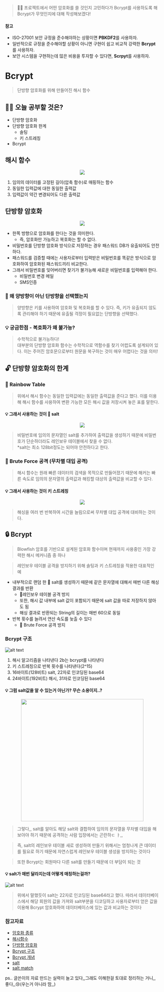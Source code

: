> 👩‍💻 프로젝트에서 어떤 암호화를 쓸 것인지 고민하다가 Bcrypt를 사용하도록 해 Bcrypt가 무엇인지에 대해 작성해보겠다!
#### 참고
* ISO-27001 보안 규정을 준수해야하는 상황이면 **PBKDF2**를 사용하자.
* 일반적으로 규정을 준수해야할 상황이 아니면 구현이 쉽고 비교적 강력한 **Bcrypt**를 사용하자.
* 보안 시스템을 구현하는데 많은 비용을 투자할 수 있다면, **Scrpyt**를 사용하자.

# Bcrypt
> 단방향 암호화를 위해 만들어진 해시 함수

## 🙋‍♀️ 오늘 공부할 것은?
* 단방향 암호화
* 단방향 암호화 한계
  * 솔팅
  * 키 스트레칭
* Bcrypt

## 해시 함수
<p align="center">
  <img src="./img/해시.png">
</p>

1. 임의의 데이터를 고정된 길이(압축 함수)로 매핑하는 함수
2. 동일한 입력값에 대한 동일한 출력값
3. 입력값이 약간 변경되어도 다른 출력값

## 단방향 암호화
<p align="center">
  <img src="./img/단방향암호.png">
</p>

* 한쪽 방향으로 암호화를 한다는 것을 의미한다.
  * 즉, 암호화만 가능하고 복호화는 할 수 없다.
* 비밀번호를 단방향 암호화 방식으로 저장하는 경우 패스워드 DB가 유출되어도 안전하다.
* 패스워드를 검증할 때에는 사용자로부터 입력받은 비밀번호를 똑같은 방식으로 암호화하여 암호화된 패스워드끼리 비교한다.
* 그래서 비밀번호를 잊어버리면 찾기가 불가능해 새로운 비밀번호를 입력해야 한다.
  * 비밀번호 변경 메일
  * SMS인증

### 🤔 왜 양방향이 아닌 단방향을 선택했는지
> 양방향은 키를 사용하여 암호화 및 복호화를 할 수 있다.  즉, 키가 유출되지 않도록 관리해야 하기 때문에 유출될 걱정이 필요없는 단방향을 선택했다.

### 💡 궁금한점 - 복호화가 왜 불가능?
>수학적으로 불가능하다!<br>
대부분의 단방향 암호화 함수는 수학적으로 역함수를 찾기 어렵도록 설계되어 있다. 이는 주어진 암호문으로부터 원문을 복구하는 것이 매우 어렵다는 것을 의미! 

## 🔓 단방향 암호화의 한계

### 🌈 Rainbow Table
> 위에서 해시 함수는 동일한 입력값에는 동일한 출력값을 준다고 했다. 이를 이용해 해시 함수를 사용하여 변환 가능한 모든 해시 값을 저장시켜 놓은 표를 말한다.

#### 💡 그래서 사용하는 것이 🧂 salt
<p align="center">
  <img src="./img/salt.png">
</p>

> 비밀번호에 임의의 문자열인 salt를 추가하여 출력값을 생성하기 때문에 비밀번호가 단순하더라도 레인보우 테이블에서 찾을 수 없다.<br>
*salt는 최소 128bit정도는 되어야 안전하다고 한다.

### 🧩 Brute Force 공격 (무차별 대입 공격)
> 해시 함수는 원래 빠른 데이터의 검색을 목적으로 만들어졌기 때문에 해커는 빠른 속도로 임의의 문자열의 출력값과 해킹할 대상의 출력값을 비교할 수 있다.

#### 💡 그래서 사용하는 것이 키 스트레칭
<p align="center">
  <img src="./img/키스트레칭.png">
</p>

> 해싱을 여러 번 반복하여 시간을 늘림으로써 무차별 대입 공격에 대비하는 것이다.

## 🔒 Bcrypt
> Blowfish 암호를 기반으로 설계된 암호화 함수이며 현재까지 사용중인 가장 강력한 해시 메커니즘 중 하나

> 레인보우 테이블 공격을 방지하기 위해 솔팅과 키 스트레칭을 적용한 대표적인 예
* 내부적으로 랜덤 한 🧂 salt를 생성하기 때문에 같은 문자열에 대해서 매번 다른 해싱 결과를 반환
  * 🌈레인보우 테이블 공격 방지
  * 또한, 해시 값 내부에 salt 값이 포함되기 때문에 salt 값을 따로 저장하지 않아도 됨
  * 해싱 결과로 반환되는 String의 길이는 매번 60으로 동일
* 반복 횟수를 늘려서 연산 속도를 늦출 수 있다
  * 🧩 Brute Force 공격 방지

### Bcrypt 구조
![alt text](./img/Bcrypt구조.png)
1. 해시 알고리즘을 나타낸다 2b는 bcrypt를 나타낸다
2. 키 스트레칭으로 반복 횟수를 나타낸다(2^15)
3. 16바이트(128비트) salt, 22자로 인코딩된 base64
4. 24바이트(192비트) 해시, 31자로 인코딩된 base64

#### 💡 그럼 salt값을 알 수 있는거 아닌가? 무슨 소용이지..?
<p align="center">
  <img src="./img/해커.png" width=400>
</p>

> 그렇다,, salt를 알아도 해당 salt와 결합하여 임의의 문자열을 무차별 대입을 해보아야 하기 때문에 공격하는 사람 입장에서는 곤란하ㄷ ㅏ,,

> 즉, salt의 레인보우 테이블 새로 생성하여 만들기 위해서는 엄청나게 큰 데이터를 필요로 하기 때문에 자연스럽게 레인보우 테이블 생성을 방지하는 것이다

> 또한 Bcrypt는 회원마다 다른 salt를 만들기 때문에 더 부담이 되는 것

#### 💡 salt가 매번 달라지는데 어떻게 매칭하는걸까?
![alt text](./img/매칭.png)
> 위에서 말했듯이 salt는 22자로 인코딩된 base64라고 했다. 따라서 데이터베이스에서 해당 회원의 값을 가져와 salt부분을 디코딩하고 사용자로부터 얻은 값을 이용해 Bcrypt 암호화하여 데이터베이스에 있는 값과 비교하는 것이다


### 참고자료
* [암호화 종류](https://inpa.tistory.com/entry/NODE-%F0%9F%93%9A-bcrypt-%EB%AA%A8%EB%93%88-%EC%9B%90%EB%A6%AC-%EC%82%AC%EC%9A%A9%EB%B2%95#bcrypt)
* [해시함수](https://medium.com/curg/%EC%95%94%ED%98%B8%ED%95%99-chf-cryptographic-hash-function-%EC%95%94%ED%98%B8%ED%99%94-%ED%95%B4%EC%8B%9C-%ED%95%A8%EC%88%98-%EB%A9%94%EC%BB%A4%EB%8B%88%EC%A6%98-8e157ff89296)
* [단방향 암호화](https://hyunseo-fullstackdiary.tistory.com/127)
* [Bcrypt 구조](https://velog.io/@yenicall/%EC%95%94%ED%98%B8%ED%99%94%EC%9D%98-%EC%A2%85%EB%A5%98%EC%99%80-Bcrypt)
* [Bcrypt 개념](https://wildeveloperetrain.tistory.com/175)
* [salt](https://st-lab.tistory.com/100)
* [salt match](https://codingdog.tistory.com/entry/bcrypt%EB%8A%94-salt%EA%B0%80-%EB%A7%A4%EB%B2%88-%EB%8B%AC%EB%9D%BC%EC%A7%80%EB%8A%94%EB%8D%B0-match%EB%A5%BC-%EC%96%B4%EB%96%BB%EA%B2%8C-%EC%9E%98-%EC%8B%9C%ED%82%AC%EA%B9%8C%EC%9A%94)

ps.. 글쓴이의 자료 만드는 실력이 늘고 있다,,그래도 이해한걸 토대로 정리하는 거니,,좋다,,😢(우는거 아니라 땀,,)